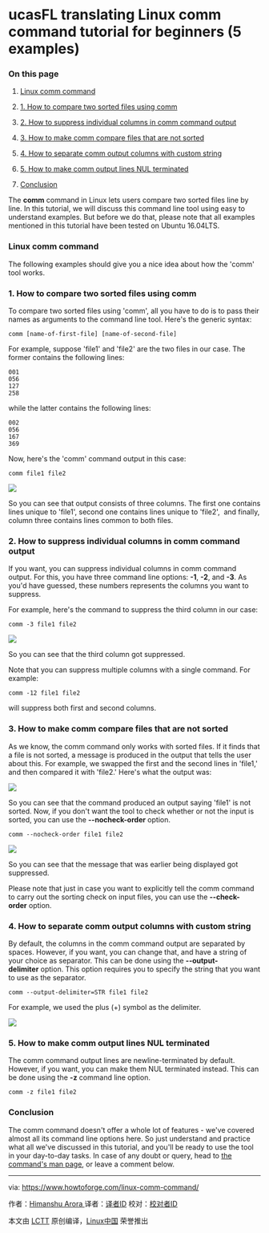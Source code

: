 ucasFL translating
Linux comm command tutorial for beginners (5 examples)
============================================================

### On this page

1.  [Linux comm command][1]

2.  [1\. How to compare two sorted files using comm][2]

3.  [2\. How to suppress individual columns in comm command output][3]

4.  [3\. How to make comm compare files that are not sorted][4]

5.  [4\. How to separate comm output columns with custom string][5]

6.  [5\. How to make comm output lines NUL terminated][6]

7.  [Conclusion][7]

The **comm** command in Linux lets users compare two sorted files line by line. In this tutorial, we will discuss this command line tool using easy to understand examples. But before we do that, please note that all examples mentioned in this tutorial have been tested on Ubuntu 16.04LTS.

### Linux comm command

The following examples should give you a nice idea about how the 'comm' tool works.

### 1\. How to compare two sorted files using comm

To compare two sorted files using 'comm', all you have to do is to pass their names as arguments to the command line tool. Here's the generic syntax:

```
comm [name-of-first-file] [name-of-second-file]
```

For example, suppose 'file1' and 'file2' are the two files in our case. The former contains the following lines:

```
001
056
127
258
```

while the latter contains the following lines:

```
002
056
167
369
```

Now, here's the 'comm' command output in this case:

```
comm file1 file2
```

 [![](https://www.howtoforge.com/images/linux_comm_command/comm-output.png)][8] 

So you can see that output consists of three columns. The first one contains lines unique to 'file1', second one contains lines unique to 'file2',  and finally, column three contains lines common to both files.

### 2\. How to suppress individual columns in comm command output

If you want, you can suppress individual columns in comm command output. For this, you have three command line options: **-1**, **-2**, and **-3**. As you'd have guessed, these numbers represents the columns you want to suppress.

For example, here's the command to suppress the third column in our case:

```
comm -3 file1 file2
```

 [![](https://www.howtoforge.com/images/linux_comm_command/comm-supress-column.png)][9] 

So you can see that the third column got suppressed.

Note that you can suppress multiple columns with a single command. For example:

```
comm -12 file1 file2
```

will suppress both first and second columns.

### 3\. How to make comm compare files that are not sorted

As we know, the comm command only works with sorted files. If it finds that a file is not sorted, a message is produced in the output that tells the user about this. For example, we swapped the first and the second lines in 'file1,' and then compared it with 'file2.' Here's what the output was:

 [![](https://www.howtoforge.com/images/linux_comm_command/comm-not-sorted-message.png)][10] 

So you can see that the command produced an output saying 'file1' is not sorted. Now, if you don't want the tool to check whether or not the input is sorted, you can use the **--nocheck-order** option.

```
comm --nocheck-order file1 file2
```

 [![](https://www.howtoforge.com/images/linux_comm_command/comm-nocheck-order.png)][11] 

So you can see that the message that was earlier being displayed got suppressed.

Please note that just in case you want to explicitly tell the comm command to carry out the sorting check on input files, you can use the **--check-order** option.

### 4\. How to separate comm output columns with custom string

By default, the columns in the comm command output are separated by spaces. However, if you want, you can change that, and have a string of your choice as separator. This can be done using the **--output-delimiter** option. This option requires you to specify the string that you want to use as the separator.

```
comm --output-delimiter=STR file1 file2
```

For example, we used the plus (+) symbol as the delimiter.

 [![](https://www.howtoforge.com/images/linux_comm_command/comm-output-delimiter.png)][12] 

### 5\. How to make comm output lines NUL terminated

The comm command output lines are newline-terminated by default. However, if you want, you can make them NUL terminated instead. This can be done using the **-z** command line option.

```
comm -z file1 file2
```

### Conclusion

The comm command doesn't offer a whole lot of features - we've covered almost all its command line options here. So just understand and practice what all we've discussed in this tutorial, and you'll be ready to use the tool in your day-to-day tasks. In case of any doubt or query, head to [the command's man page][13], or leave a comment below.

--------------------------------------------------------------------------------

via: https://www.howtoforge.com/linux-comm-command/

作者：[Himanshu Arora ][a]
译者：[译者ID](https://github.com/译者ID)
校对：[校对者ID](https://github.com/校对者ID)

本文由 [LCTT](https://github.com/LCTT/TranslateProject) 原创编译，[Linux中国](https://linux.cn/) 荣誉推出

[a]:https://www.howtoforge.com/linux-comm-command/
[1]:https://www.howtoforge.com/linux-comm-command/#linux-comm-command
[2]:https://www.howtoforge.com/linux-comm-command/#-how-to-compare-two-sorted-files-using-comm
[3]:https://www.howtoforge.com/linux-comm-command/#-how-tonbspsuppress-individual-columns-in-comm-command-output
[4]:https://www.howtoforge.com/linux-comm-command/#-how-to-make-comm-compare-files-that-are-not-sorted
[5]:https://www.howtoforge.com/linux-comm-command/#-how-to-separate-comm-output-columns-with-custom-string
[6]:https://www.howtoforge.com/linux-comm-command/#-how-to-make-comm-output-lines-nul-terminated
[7]:https://www.howtoforge.com/linux-comm-command/#conclusion
[8]:https://www.howtoforge.com/images/linux_comm_command/big/comm-output.png
[9]:https://www.howtoforge.com/images/linux_comm_command/big/comm-supress-column.png
[10]:https://www.howtoforge.com/images/linux_comm_command/big/comm-not-sorted-message.png
[11]:https://www.howtoforge.com/images/linux_comm_command/big/comm-nocheck-order.png
[12]:https://www.howtoforge.com/images/linux_comm_command/big/comm-output-delimiter.png
[13]:https://linux.die.net/man/1/comm
